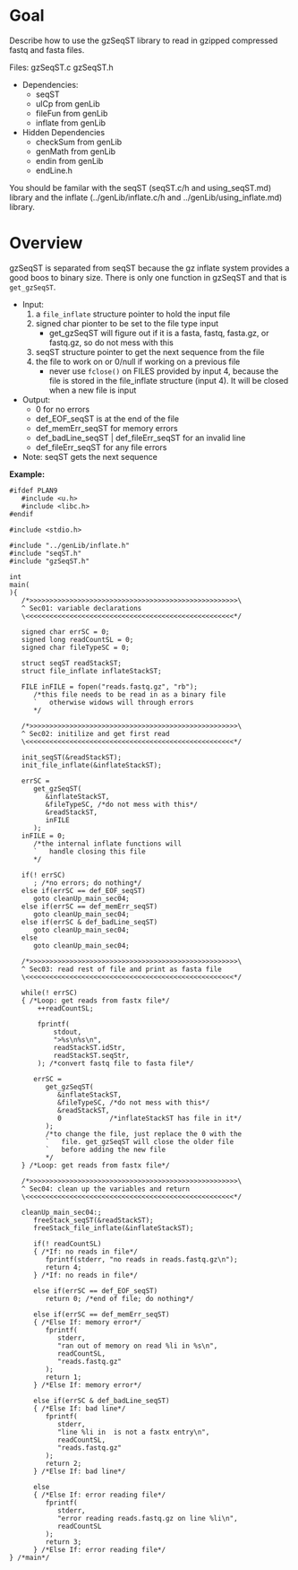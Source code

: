 # Goal

Describe how to use the gzSeqST library to read in gzipped
  compressed fastq and fasta files.

Files: gzSeqST.c gzSeqST.h

- Dependencies:
  - seqST
  - ulCp from genLib
  - fileFun from genLib
  - inflate from genLib
- Hidden Dependencies
  -   checkSum from genLib
  -   genMath from genLib
  -   endin from genLib
  -   endLine.h

You should be familar with the seqST (seqST.c/h and
  using\_seqST.md) library and the inflate
  (../genLib/inflate.c/h and ../genLib/using\_inflate.md)
  library.

# Overview

gzSeqST is separated from seqST because the gz inflate
  system provides a good boos to binary size. There is
  only one function in gzSeqST and that is `get_gzSeqST`.

- Input:
  1. a `file_inflate` structure pointer to hold the input
     file
  2. signed char pionter to be set to the file type input
     - get\_gzSeqST will figure out if it is a fasta,
       fastq, fasta.gz, or fastq.gz, so do not mess with
       this
  3. seqST structure pointer to get the next sequence from
     the file
  4. the file to work on or 0/null if working on a
     previous file
     - never use `fclose()` on FILES provided by input 4,
       because the file is stored in the file\_inflate
       structure (input 4). It will be closed when a new
       file is input
- Output:
  - 0 for no errors
  - def\_EOF\_seqST is at the end of the file
  - def\_memErr\_seqST for memory errors
  - def\_badLine\_seqST | def\_fileErr\_seqST for an
    invalid line
  - def\_fileErr\_seqST for any file errors
- Note: seqST gets the next sequence

**Example:**

```
#ifdef PLAN9
   #include <u.h>
   #include <libc.h>
#endif

#include <stdio.h>

#include "../genLib/inflate.h"
#include "seqST.h"
#include "gzSeqST.h"

int
main(
){
   /*>>>>>>>>>>>>>>>>>>>>>>>>>>>>>>>>>>>>>>>>>>>>>>>>>>>>\
   ^ Sec01: variable declarations
   \<<<<<<<<<<<<<<<<<<<<<<<<<<<<<<<<<<<<<<<<<<<<<<<<<<<<*/

   signed char errSC = 0;
   signed long readCountSL = 0;
   signed char fileTypeSC = 0;

   struct seqST readStackST;
   struct file_inflate inflateStackST;

   FILE inFILE = fopen("reads.fastq.gz", "rb");
      /*this file needs to be read in as a binary file
      `   otherwise widows will through errors
      */

   /*>>>>>>>>>>>>>>>>>>>>>>>>>>>>>>>>>>>>>>>>>>>>>>>>>>>>\
   ^ Sec02: initilize and get first read
   \<<<<<<<<<<<<<<<<<<<<<<<<<<<<<<<<<<<<<<<<<<<<<<<<<<<<*/

   init_seqST(&readStackST);
   init_file_inflate(&inflateStackST);

   errSC =
      get_gzSeqST(
         &inflateStackST,
         &fileTypeSC, /*do not mess with this*/
         &readStackST,
         inFILE
      );
   inFILE = 0;
      /*the internal inflate functions will
      `   handle closing this file
      */

   if(! errSC)
      ; /*no errors; do nothing*/
   else if(errSC == def_EOF_seqST)
      goto cleanUp_main_sec04;
   else if(errSC == def_memErr_seqST)
      goto cleanUp_main_sec04;
   else if(errSC & def_badLine_seqST)
      goto cleanUp_main_sec04;
   else
      goto cleanUp_main_sec04;

   /*>>>>>>>>>>>>>>>>>>>>>>>>>>>>>>>>>>>>>>>>>>>>>>>>>>>>\
   ^ Sec03: read rest of file and print as fasta file
   \<<<<<<<<<<<<<<<<<<<<<<<<<<<<<<<<<<<<<<<<<<<<<<<<<<<<*/

   while(! errSC)
   { /*Loop: get reads from fastx file*/
       ++readCountSL;

       fprintf(
           stdout,
           ">%s\n%s\n",
           readStackST.idStr,
           readStackST.seqStr,
       ); /*convert fastq file to fasta file*/

      errSC =
         get_gzSeqST(
            &inflateStackST,
            &fileTypeSC, /*do not mess with this*/
            &readStackST,
            0            /*inflateStackST has file in it*/
         );
         /*to change the file, just replace the 0 with the
         `   file. get_gzSeqST will close the older file
         `   before adding the new file
         */
   } /*Loop: get reads from fastx file*/

   /*>>>>>>>>>>>>>>>>>>>>>>>>>>>>>>>>>>>>>>>>>>>>>>>>>>>>\
   ^ Sec04: clean up the variables and return
   \<<<<<<<<<<<<<<<<<<<<<<<<<<<<<<<<<<<<<<<<<<<<<<<<<<<<*/

   cleanUp_main_sec04:;
      freeStack_seqST(&readStackST);
      freeStack_file_inflate(&inflateStackST);

      if(! readCountSL)
      { /*If: no reads in file*/
         fprintf(stderr, "no reads in reads.fastq.gz\n");
         return 4;
      } /*If: no reads in file*/
 
      else if(errSC == def_EOF_seqST)
         return 0; /*end of file; do nothing*/

      else if(errSC == def_memErr_seqST)
      { /*Else If: memory error*/
         fprintf(
            stderr,
            "ran out of memory on read %li in %s\n",
            readCountSL,
            "reads.fastq.gz"
         );
         return 1;
      } /*Else If: memory error*/

      else if(errSC & def_badLine_seqST)
      { /*Else If: bad line*/
         fprintf(
            stderr,
            "line %li in  is not a fastx entry\n",
            readCountSL,
            "reads.fastq.gz"
         );
         return 2;
      } /*Else If: bad line*/

      else
      { /*Else If: error reading file*/
         fprintf(
            stderr,
            "error reading reads.fastq.gz on line %li\n",
            readCountSL
         );
         return 3;
      } /*Else If: error reading file*/
} /*main*/
```
